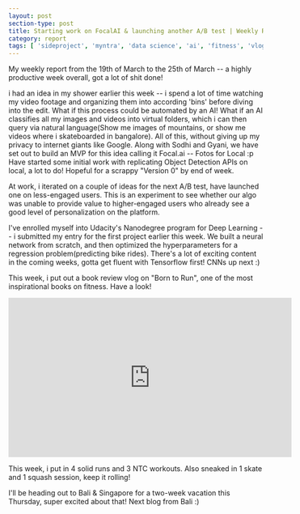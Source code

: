 ```yaml
---
layout: post
section-type: post
title: Starting work on FocalAI & launching another A/B test | Weekly Report 82
category: report
tags: [ 'sideproject', 'myntra', 'data science', 'ai', 'fitness', 'vlog' ]
---
```


My weekly report from the 19th of March to the 25th of March -- a highly productive week overall, got a lot of shit done!

i had an idea in my shower earlier this week -- i spend a lot of time watching my video footage and organizing them into according 'bins' before diving into the edit. What if this process could be automated by an AI! What if an AI classifies all my images and videos into virtual folders, which i can then query via natural language(Show me images of mountains, or show me videos where i skateboarded in bangalore). All of this, without giving up my privacy to internet giants like Google. Along with Sodhi and Gyani, we have set out to build an MVP for this idea calling it Focal.ai -- Fotos for Local :p Have started some initial work with replicating Object Detection APIs on local, a lot to do! Hopeful for a scrappy "Version 0" by end of week.

At work, i iterated on a couple of ideas for the next A/B test, have launched one on less-engaged users. This is an experiment to see whether our algo was unable to provide value to higher-engaged users who already see a good level of personalization on the platform. 

I've enrolled myself into Udacity's Nanodegree program for Deep Learning -- i submitted my entry for the first project earlier this week. We built a neural network from scratch, and then optimized the hyperparameters for a regression problem(predicting bike rides). There's a lot of exciting content in the coming weeks, gotta get fluent with Tensorflow first! CNNs up next :)

This week, i put out a book review vlog on "Born to Run", one of the most inspirational books on fitness. Have a look!
<iframe width="560" height="315" src="https://www.youtube.com/embed/PRJfGxrZLn8" frameborder="0" allow="autoplay; encrypted-media" allowfullscreen></iframe>

This week, i put in 4 solid runs and 3 NTC workouts. Also sneaked in 1 skate and 1 squash session, keep it rolling!

I'll be heading out to Bali & Singapore for a two-week vacation this Thursday, super excited about that! Next blog from Bali :)